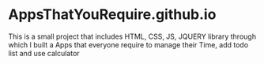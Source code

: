# AppsThatYouRequire.github.io
This is a small project that includes HTML, CSS, JS, JQUERY library through which I built a Apps that everyone require to manage their Time, add todo list and use calculator
